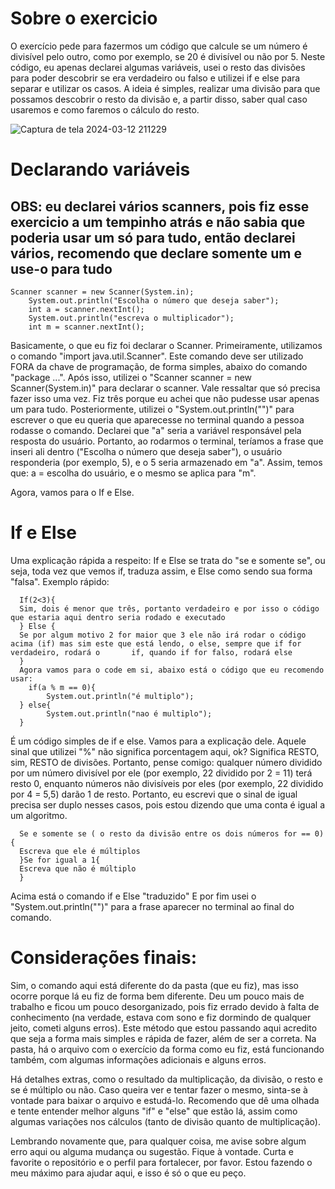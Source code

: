 # Sobre o exercicio 
O exercício pede para fazermos um código que calcule se um número é divisível pelo outro, como por exemplo, se 20 é divisível ou não por 5. Neste código, eu apenas declarei algumas variáveis, usei o resto das divisões para poder descobrir se era verdadeiro ou falso e utilizei if e else para separar e utilizar os casos. A ideia é simples, realizar uma divisão para que possamos descobrir o resto da divisão e, a partir disso, saber qual caso usaremos e como faremos o cálculo do resto.

![Captura de tela 2024-03-12 211229](https://github.com/KauaaCastro/Estudos-da-faculdade/assets/162861675/f010fa10-a7a2-440c-9959-d0dcc6e14dca)

# Declarando variáveis 
## OBS: eu declarei vários scanners, pois fiz esse exercicio a um tempinho atrás e não sabia que poderia usar um só para tudo, então declarei vários, recomendo que declare somente um e use-o para tudo

    Scanner scanner = new Scanner(System.in);
        System.out.println("Escolha o número que deseja saber");
        int a = scanner.nextInt();
        System.out.println("escreva o multiplicador");
        int m = scanner.nextInt();

Basicamente, o que eu fiz foi declarar o Scanner. Primeiramente, utilizamos o comando "import java.util.Scanner". Este comando deve ser utilizado FORA da chave de programação, de forma simples, abaixo do comando "package ...". Após isso, utilizei o "Scanner scanner = new Scanner(System.in)" para declarar o scanner. Vale ressaltar que só precisa fazer isso uma vez. Fiz três porque eu achei que não pudesse usar apenas um para tudo. Posteriormente, utilizei o "System.out.println("")" para escrever o que eu queria que aparecesse no terminal quando a pessoa rodasse o comando. Declarei que "a" seria a variável responsável pela resposta do usuário. Portanto, ao rodarmos o terminal, teríamos a frase que inseri ali dentro ("Escolha o número que deseja saber"), o usuário responderia (por exemplo, 5), e o 5 seria armazenado em "a". Assim, temos que: a = escolha do usuário, e o mesmo se aplica para "m".

Agora, vamos para o If e Else.

# If e Else
Uma explicação rápida a respeito: If e Else se trata do "se e somente se", ou seja, toda vez que vemos if, traduza assim, e Else como sendo sua forma "falsa". Exemplo rápido:

      If(2<3){
      Sim, dois é menor que três, portanto verdadeiro e por isso o código que estaria aqui dentro seria rodado e executado
      } Else { 
      Se por algum motivo 2 for maior que 3 ele não irá rodar o código acima (if) mas sim este que está lendo, o else, sempre que if for verdadeiro, rodará o       if, quando if for falso, rodará else
      }
      Agora vamos para o code em si, abaixo está o código que eu recomendo usar:
        if(a % m == 0){
            System.out.println("é multiplo");      
      } else{
            System.out.println("nao é multiplo");
      }
      
É um código simples de if e else. Vamos para a explicação dele. Aquele sinal que utilizei "%" não significa porcentagem aqui, ok? Significa RESTO, sim, RESTO de divisões. Portanto, pense comigo: qualquer número dividido por um número divisível por ele (por exemplo, 22 dividido por 2 = 11) terá resto 0, enquanto números não divisíveis por eles (por exemplo, 22 dividido por 4 = 5,5) darão 1 de resto. Portanto, eu escrevi que o sinal de igual precisa ser duplo nesses casos, pois estou dizendo que uma conta é igual a um algoritmo.
      
      
      Se e somente se ( o resto da divisão entre os dois números for == 0){
      Escreva que ele é múltiplos
      }Se for igual a 1{
      Escreva que não é múltiplo
      }
      
Acima está o comando if e Else "traduzido" 
E por fim usei o "System.out.println("")" para a frase aparecer no terminal ao final do comando.
# Considerações finais:
Sim, o comando aqui está diferente do da pasta (que eu fiz), mas isso ocorre porque lá eu fiz de forma bem diferente. Deu um pouco mais de trabalho e ficou um pouco desorganizado, pois fiz errado devido à falta de conhecimento (na verdade, estava com sono e fiz dormindo de qualquer jeito, cometi alguns erros). Este método que estou passando aqui acredito que seja a forma mais simples e rápida de fazer, além de ser a correta. Na pasta, há o arquivo com o exercício da forma como eu fiz, está funcionando também, com algumas informações adicionais e alguns erros.

Há detalhes extras, como o resultado da multiplicação, da divisão, o resto e se é múltiplo ou não. Caso queira ver e tentar fazer o mesmo, sinta-se à vontade para baixar o arquivo e estudá-lo. Recomendo que dê uma olhada e tente entender melhor alguns "if" e "else" que estão lá, assim como algumas variações nos cálculos (tanto de divisão quanto de multiplicação).

Lembrando novamente que, para qualquer coisa, me avise sobre algum erro aqui ou alguma mudança ou sugestão. Fique à vontade. Curta e favorite o repositório e o perfil para fortalecer, por favor. Estou fazendo o meu máximo para ajudar aqui, e isso é só o que eu peço.









